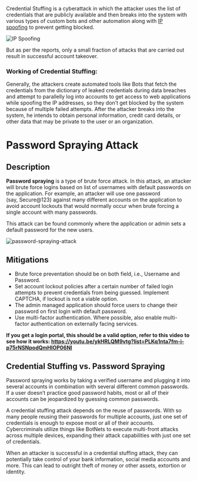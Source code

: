 
Credential Stuffing is a cyberattack in which the attacker uses the list of credentials that are publicly available and then breaks into the system with various types of custom bots and other automation along with [IP spoofing](https://www.geeksforgeeks.org/ip-spoofing/) to prevent getting blocked. 

![IP Spoofing](https://media.geeksforgeeks.org/wp-content/uploads/20220716175029/Screenshot20220716175005.png)

But as per the reports, only a small fraction of attacks that are carried out result in successful account takeover.

### Working of Credential Stuffing:

Generally, the attackers create automated tools like Bots that fetch the credentials from the dictionary of leaked credentials during data breaches and attempt to parallelly log into accounts to get access to web applications while spoofing the IP addresses, so they don’t get blocked by the system because of multiple failed attempts. After the attacker breaks into the system, he intends to obtain personal information, credit card details, or other data that may be private to the user or an organization.


# Password Spraying Attack

## Description

**Password spraying** is a type of brute force attack. In this attack, an attacker will brute force logins based on list of usernames with default passwords on the application. For example, an attacker will use one password (say, Secure@123) against many different accounts on the application to avoid account lockouts that would normally occur when brute forcing a single account with many passwords.

This attack can be found commonly where the application or admin sets a default password for the new users.

![password-spraying-attack](https://owasp.org/www-community/assets/images/passwd-spraying-attack.png)

## Mitigations

- Brute force preventation should be on both field, i.e., Username and Password.
- Set account lockout policies after a certain number of failed login attempts to prevent credentials from being guessed. Implement CAPTCHA, if lockout is not a viable option.
- The admin managed application should force users to change their password on first login with default password.
- Use multi-factor authentication. Where possible, also enable multi-factor authentication on externally facing services.

**If you get a login portal, this should be a valid option, refer to this video to see how it works: https://youtu.be/ykHRLQM9vtg?list=PLKq1nta7fm-i-p75rNSNpodQmHIOP06NI**

## Credential Stuffing vs. Password Spraying

Password spraying works by taking a verified username and plugging it into several accounts in combination with several different common passwords. If a user doesn’t practice good password habits, most or all of their accounts can be jeopardized by guessing common passwords.

A credential stuffing attack depends on the reuse of passwords. With so many people reusing their passwords for multiple accounts, just one set of credentials is enough to expose most or all of their accounts. Cybercriminals utilize things like BotNets to execute multi-front attacks across multiple devices, expanding their attack capabilities with just one set of credentials.

When an attacker is successful in a credential stuffing attack, they can potentially take control of your bank information, social media accounts and more. This can lead to outright theft of money or other assets, extortion or identity.